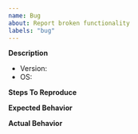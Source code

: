 ```yaml
---
name: Bug
about: Report broken functionality
labels: "bug"
---
```


**Description**


- Version:
- OS:

**Steps To Reproduce**
<!--- Include code, screenshots, and an example data source (i.e. a `.bag` file), if relevant. -->


**Expected Behavior**


**Actual Behavior**
